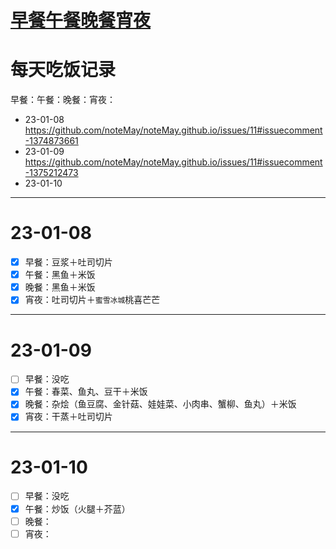# [早餐午餐晚餐宵夜](https://github.com/noteMay/noteMay.github.io/issues/11)

# 每天吃饭记录

早餐：午餐：晚餐：宵夜：

- 23-01-08 https://github.com/noteMay/noteMay.github.io/issues/11#issuecomment-1374873661
- 23-01-09 https://github.com/noteMay/noteMay.github.io/issues/11#issuecomment-1375212473
- 23-01-10

---

# 23-01-08

- [x] 早餐：豆浆＋吐司切片
- [x] 午餐：黑鱼＋米饭
- [x] 晚餐：黑鱼＋米饭
- [x] 宵夜：吐司切片＋`蜜雪冰城`桃喜芒芒

---

# 23-01-09

- [ ] 早餐：没吃
- [x] 午餐：春菜、鱼丸、豆干＋米饭
- [x] 晚餐：杂烩（鱼豆腐、金针菇、娃娃菜、小肉串、蟹柳、鱼丸）＋米饭
- [x] 宵夜：干蒸＋吐司切片

---

# 23-01-10

- [ ] 早餐：没吃
- [x] 午餐：炒饭（火腿＋芥蓝）
- [ ] 晚餐：
- [ ] 宵夜：